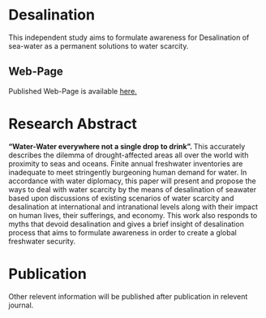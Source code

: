 # Desalination
This independent study aims to formulate awareness for Desalination of sea-water as a permanent solutions to water scarcity. 

## Web-Page
Published Web-Page is available <a href="https://newtein.github.io/Desalination/" target="_blank"> here.</a>


# Research Abstract

<b> “Water-Water everywhere not a single drop to drink”. </b> This accurately describes the dilemma of drought-affected areas all over the world with proximity to seas and oceans. Finite annual freshwater inventories are inadequate to meet stringently burgeoning human demand for water. In accordance with water diplomacy, this paper will present and propose the ways to deal with water scarcity by the means of desalination of seawater based upon discussions of existing scenarios of water scarcity and desalination at international and intranational levels along with their impact on human lives, their sufferings, and economy. This work also responds to myths that devoid desalination and gives a brief insight of desalination process that aims to formulate awareness in order to create a global freshwater security.


# Publication
Other relevent information will be published after publication in relevent journal. 
